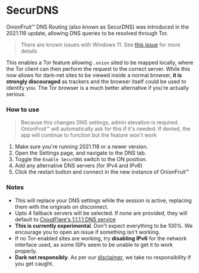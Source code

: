 # SecurDNS

OnionFruit™ DNS Routing (also known as SecurDNS) was introduced in the 2021.116 update, allowing DNS queries to be resolved through Tor.

> There are known issues with Windows 11. See [this issue](https://github.com/dragonfruitnetwork/onionfruit/issues/22) for more details

This enables a Tor feature allowing `.onion` sited to be mapped locally, where the Tor client can then perform the request to the correct server.
While this now allows for dark-net sites to be viewed inside a normal browser, **it is strongly discouraged** as trackers and the browser itself could be used to identify you. The Tor browser is a much better alternative if you're actually serious.

### How to use

> Because this changes DNS settings, admin elevation is required. OnionFruit™ will automatically ask for this if it's needed. If denied, the app will continue to function but the feature won't work

1. Make sure you're running 2021.118 or a newer version.
2. Open the Settings page, and navigate to the DNS tab.
3. Toggle the `Enable SecurDNS` switch to the ON position.
4. Add any alternative DNS servers (for IPv4 and IPv6)
5. Click the restart button and connect in the new instance of OnionFruit™

### Notes

- This will replace your DNS settings while the session is active, replacing them with the originals on disconnect.
- Upto 4 fallback servers will be selected. If none are provided, they will default to [CloudFlare's 1.1.1.1 DNS service](https://1.1.1.1/dns/)
- **This is currently experimental**. Don't expect everything to be 100%. We encourage you to open an issue if something isn't working.
- If no Tor-enabled sites are working, try **disabling IPv6** for the network interface used, as some ISPs seem to be unable to get it to work properly.
- **Dark net responsibly**. As per our [disclaimer](/wiki/onionfruit/legal/disclaimer), we take no responsibility if you get caught.